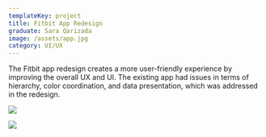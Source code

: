```yaml
---
templateKey: project
title: Fitbit App Redesign
graduate: Sara Qarizada
image: /assets/app.jpg
category: UI/UX
---
```

The Fitbit app redesign creates a more user-friendly experience by improving the overall UX and UI. The existing app had issues in terms of hierarchy, color coordination, and data presentation, which was addressed in the redesign.

![](/assets/fitbitapp_redesign_1.jpg)

![](/assets/fitbitapp_redesign_2.jpg)

